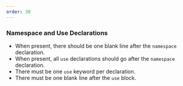 ```yaml
---
order: 30
---
```


### Namespace and Use Declarations

* When present, there should be one blank line after the `namespace` declaration.
* When present, all `use` declarations should go after the `namespace` declaration.
* There must be one `use` keyword per declaration.
* There must be one blank line after the `use` block.